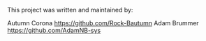 This project was written and maintained by:

Autumn Corona <https://github.com/Rock-Bautumn>
Adam Brummer <https://github.com/AdamNB-sys>
